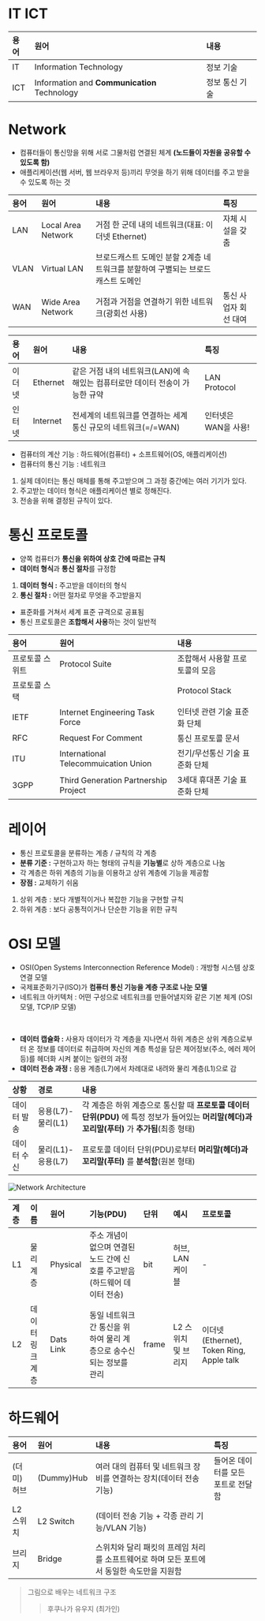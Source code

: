# IT ICT

|용어|원어|내용|
|:---|:---|:---|
|IT|Information Technology|정보 기술|
|ICT|Information and **Communication** Technology|정보 통신 기술|  

# Network
- 컴퓨터들이 통신망을 위해 서로 그물처럼 연결된 체계 **(노드들이 자원을 공유할 수 있도록 함)**
- 애플리케이션(웹 서버, 웹 브라우저 등)끼리 무엇을 하기 위해 데이터를 주고 받을 수 있도록 하는 것  

|용어|원어|내용|특징|
|:---|:---|:---|:---|
|LAN|Local Area Network|거점 한 군데 내의 네트워크(대표: 이더넷 Ethernet)|자체 시설을 갖춤|
|VLAN|Virtual LAN|브로드캐스트 도메인 분할 2계층 네트워크를 분할하여 구별되는 브로드캐스트 도메인||
|WAN|Wide Area Network|거점과 거점을 연결하기 위한 네트워크(광회선 사용)|통신 사업자 회선 대여|  

|용어|원어|내용|특징|
|:---|:---|:---|:---|
|이더넷|Ethernet|같은 거점 내의 네트워크(LAN)에 속해있는 컴퓨터로만 데이터 전송이 가능한 규약|LAN Protocol|
|인터넷|Internet|전세계의 네트워크를 연결하는 세계 통신 규모의 네트워크(=/=WAN)|인터넷은 WAN을 사용!|  

- 컴퓨터의 계산 기능 : 하드웨어(컴퓨터) + 소프트웨어(OS, 애플리케이션)
- 컴퓨터의 통신 기능 : 네트워크  

1. 실제 데이터는 통신 매체를 통해 주고받으며 그 과정 중간에는 여러 기기가 있다.
2. 주고받는 데이터 형식은 애플리케이션 별로 정해진다. 
3. 전송을 위해 결정된 규칙이 있다.  

# 통신 프로토콜
- 양쪽 컴퓨터가 **통신을 위하여 상호 간에 따르는 규칙**
- **데이터 형식**과 **통신 절차**를 규정함  

1. **데이터 형식 :** 주고받을 데이터의 형식
2. **통신 절차 :** 어떤 절차로 무엇을 주고받을지  

- 표준화를 거쳐서 세계 표준 규격으로 공표됨
- 통신 프로토콜은 **조합해서 사용**하는 것이 일반적   

|용어|원어|내용|
|:---|:---|:---|
|프로토콜 스위트|Protocol Suite|조합해서 사용할 프로토콜의 모음|
|프로토콜 스택||Protocol Stack|프로토콜 시스템이 구현된 시스템(하드웨어, 소프트웨어, 둘의 혼합)|
|IETF|Internet Engineering Task Force|인터넷 관련 기술 표준화 단체|
|RFC|Request For Comment|통신 프로토콜 문서|
|ITU|International Telecommuication Union|전기/무선통신 기술 표준화 단체|
|3GPP|Third Generation Partnership Project|3세대 휴대폰 기술 표준화 단체|

# 레이어
- 통신 프로토콜을 분류하는 계층 / 규칙의 각 계층
-  **분류 기준 :** 구현하고자 하는 형태의 규칙을 **기능별**로 상하 계층으로 나눔
- 각 계층은 하위 계층의 기능을 이용하고 상위 계층에 기능을 제공함
- **장점 :** 교체하기 쉬움

1. 상위 계층 : 보다 개별적이거나 복잡한 기능을 구현할 규칙
2. 하위 계층 : 보다 공통적이거나 단순한 기능을 위한 규칙  

# OSI 모델
- OSI(Open Systems Interconnection Reference Model) : 개방형 시스템 상호 연결 모델
- 국제표준화기구(ISO)가 **컴퓨터 통신 기능을 계층 구조로 나눈 모델**
- 네트워크 아키텍처 : 어떤 구성으로 네트워크를 만들어낼지와 같은 기본 체계 (OSI모델, TCP/IP 모델)
</br>

- **데이터 캡슐화 :** 사용자 데이터가 각 계층을 지나면서 하위 계층은 상위 계층으로부터 온 정보를 데이터로 취급하며 자신의 계층 특성을 담은 제어정보(주소, 에러 제어 등)를 헤더화 시켜 붙이는 일련의 과정
- **데이터 전송 과정 :** 응용 계층(L7)에서 차례대로 내려와 물리 계층(L1)으로 감

|상황|경로|내용|
|:---|:---|:---|
|데이터 발송|응용(L7)-물리(L1)|각 계층은 하위 계층으로 통신할 때 **프로토콜 데이터 단위(PDU)** 에 특정 정보가 들어있는 **머리말(헤더)과 꼬리말(푸터)** 가 **추가됨**(최종 형태)|
|데이터 수신|물리(L1)-응용(L7)|프로토콜 데이터 단위(PDU)로부터 **머리말(헤더)과 꼬리말(푸터)** 를 **분석함**(원본 형태)|  

![Network Architecture](https://github.com/7ahyeon/Study/assets/107123698/84cf81af-f9c3-43ca-8f64-b80f44df4374)

|계층|이름|원어|기능(PDU)|단위|예시|프로토콜|
|:---|:---|:---|:---|:---|:---|:---|
|L1|물리 계층|Physical|주소 개념이 없으며 연결된 노드 간에 신호를 주고받음(하드웨어 데이터 전송)|bit|허브, LAN 케이블|-|
|L2|데이터 링크 계층|Dats Link|동일 네트워크 간 통신을 위하여 물리 계층으로 송수신되는 정보를 관리|frame|L2 스위치 및 브리지|이더넷(Ethernet), Token Ring, Apple talk|

# 하드웨어

|용어|원어|내용|특징|
|:---|:---|:---|:---|
|(더미)허브|(Dummy)Hub|여러 대의 컴퓨터 및 네트워크 장비를 연결하는 장치(데이터 전송 기능)|들어온 데이터를 모든 포트로 전달함|
|L2 스위치|L2 Switch|(데이터 전송 기능 + 각종 관리 기능/VLAN 기능)||
|브리지|Bridge|스위치와 달리 패킷의 프레임 처리를 소프트웨어로 하며 모든 포트에서 동일한 속도만을 지원함 |


> 그림으로 배우는 네트워크 구조
> > 후쿠나가 유우지 (최가인)
